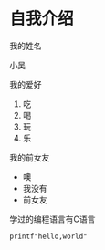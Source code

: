 # 自我介绍
我的姓名

小吴

我的爱好

1. 吃
2. 喝
3. 玩
4. 乐

我的前女友

* 噢
* 我没有
* 前女友

学过的编程语言有C语言

    printf"hello,world"
